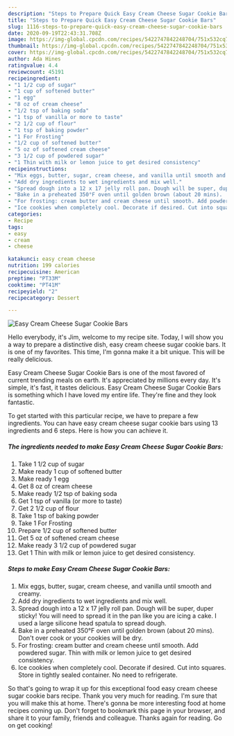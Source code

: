 ```yaml
---
description: "Steps to Prepare Quick Easy Cream Cheese Sugar Cookie Bars"
title: "Steps to Prepare Quick Easy Cream Cheese Sugar Cookie Bars"
slug: 1116-steps-to-prepare-quick-easy-cream-cheese-sugar-cookie-bars
date: 2020-09-19T22:43:31.708Z
image: https://img-global.cpcdn.com/recipes/5422747842248704/751x532cq70/easy-cream-cheese-sugar-cookie-bars-recipe-main-photo.jpg
thumbnail: https://img-global.cpcdn.com/recipes/5422747842248704/751x532cq70/easy-cream-cheese-sugar-cookie-bars-recipe-main-photo.jpg
cover: https://img-global.cpcdn.com/recipes/5422747842248704/751x532cq70/easy-cream-cheese-sugar-cookie-bars-recipe-main-photo.jpg
author: Ada Hines
ratingvalue: 4.4
reviewcount: 45191
recipeingredient:
- "1 1/2 cup of sugar"
- "1 cup of softened butter"
- "1 egg"
- "8 oz of cream cheese"
- "1/2 tsp of baking soda"
- "1 tsp of vanilla or more to taste"
- "2 1/2 cup of flour"
- "1 tsp of baking powder"
- "1 For Frosting"
- "1/2 cup of softened butter"
- "5 oz of softened cream cheese"
- "3 1/2 cup of powdered sugar"
- "1 Thin with milk or lemon juice to get desired consistency"
recipeinstructions:
- "Mix eggs, butter, sugar, cream cheese, and vanilla until smooth and creamy."
- "Add dry ingredients to wet ingredients and mix well."
- "Spread dough into a 12 x 17 jelly roll pan. Dough will be super, duper sticky! You will need to spread it in the pan like you are icing a cake. I used a large silicone head spatula to spread dough."
- "Bake in a preheated 350°F oven until golden brown (about 20 mins).  Don&#39;t over cook or your cookies will be dry."
- "For frosting: cream butter and cream cheese until smooth. Add powdered sugar. Thin with milk or lemon juice to get desired consistency."
- "Ice cookies when completely cool. Decorate if desired. Cut into squares. Store in tightly sealed container. No need to refrigerate."
categories:
- Recipe
tags:
- easy
- cream
- cheese

katakunci: easy cream cheese 
nutrition: 199 calories
recipecuisine: American
preptime: "PT33M"
cooktime: "PT41M"
recipeyield: "2"
recipecategory: Dessert

---
```



![Easy Cream Cheese Sugar Cookie Bars](https://img-global.cpcdn.com/recipes/5422747842248704/751x532cq70/easy-cream-cheese-sugar-cookie-bars-recipe-main-photo.jpg)

Hello everybody, it's Jim, welcome to my recipe site. Today, I will show you a way to prepare a distinctive dish, easy cream cheese sugar cookie bars. It is one of my favorites. This time, I'm gonna make it a bit unique. This will be really delicious.



Easy Cream Cheese Sugar Cookie Bars is one of the most favored of current trending meals on earth. It's appreciated by millions every day. It's simple, it's fast, it tastes delicious. Easy Cream Cheese Sugar Cookie Bars is something which I have loved my entire life. They're fine and they look fantastic.


To get started with this particular recipe, we have to prepare a few ingredients. You can have easy cream cheese sugar cookie bars using 13 ingredients and 6 steps. Here is how you can achieve it.

<!--inarticleads1-->

##### The ingredients needed to make Easy Cream Cheese Sugar Cookie Bars:

1. Take 1 1/2 cup of sugar
1. Make ready 1 cup of softened butter
1. Make ready 1 egg
1. Get 8 oz of cream cheese
1. Make ready 1/2 tsp of baking soda
1. Get 1 tsp of vanilla (or more to taste)
1. Get 2 1/2 cup of flour
1. Take 1 tsp of baking powder
1. Take 1 For Frosting
1. Prepare 1/2 cup of softened butter
1. Get 5 oz of softened cream cheese
1. Make ready 3 1/2 cup of powdered sugar
1. Get 1 Thin with milk or lemon juice to get desired consistency.




<!--inarticleads2-->

##### Steps to make Easy Cream Cheese Sugar Cookie Bars:

1. Mix eggs, butter, sugar, cream cheese, and vanilla until smooth and creamy.
1. Add dry ingredients to wet ingredients and mix well.
1. Spread dough into a 12 x 17 jelly roll pan. Dough will be super, duper sticky! You will need to spread it in the pan like you are icing a cake. I used a large silicone head spatula to spread dough.
1. Bake in a preheated 350°F oven until golden brown (about 20 mins).  Don&#39;t over cook or your cookies will be dry.
1. For frosting: cream butter and cream cheese until smooth. Add powdered sugar. Thin with milk or lemon juice to get desired consistency.
1. Ice cookies when completely cool. Decorate if desired. Cut into squares. Store in tightly sealed container. No need to refrigerate.




So that's going to wrap it up for this exceptional food easy cream cheese sugar cookie bars recipe. Thank you very much for reading. I'm sure that you will make this at home. There's gonna be more interesting food at home recipes coming up. Don't forget to bookmark this page in your browser, and share it to your family, friends and colleague. Thanks again for reading. Go on get cooking!
